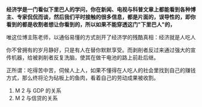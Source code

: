 **经济学是一门看似下里巴人的学问，你在新闻、电视与科普文章上都能看到各种博主、专家侃侃而谈，然后我们平时接触的很多信息，都是片面的，误导性的，即你看到的都是收割者想让你看到的，所以如果不能穿透这门"下里巴人"的，**

唯这位博主陈老师，以通俗易懂的方式剖开了经济学的残酷真相：经济就是人吃人

你不曾拥有的岁月静好，只是有人在替你默默享受。而剥削者反过来通过强大的宣传机器，给被剥削者反复洗脑，使其在做干电池的路上前赴后继。

正所谓：吃得苦中苦，伺候人上人，如果不懂得在人吃人的社会里找到自己的赚钱方式，那么终将沦为砧板上的鱼肉，看着自己的劳动成果被收割。


1. M 2 与 GDP 的关系
2. M 2 与信贷的关系

